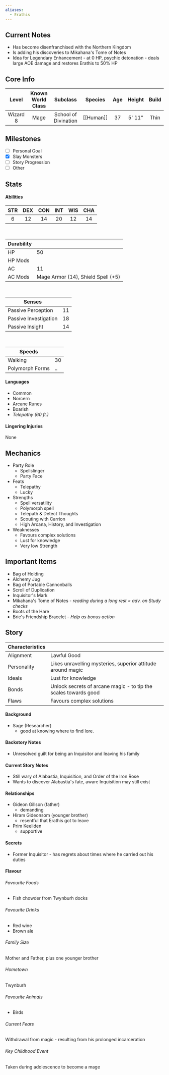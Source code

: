 ```yaml
---
aliases:
  - Erathis
---
```

## Current Notes
- Has become disenfranchised with the Northern Kingdom
- Is adding his discoveries to Mikahana's Tome of Notes
- Idea for Legendary Enhancement - at 0 HP, psychic detonation - deals large AOE damage and restores Erathis to 50% HP
## Core Info
| Level | Known World Class | Subclass | Species | Age | Height | Build |
|:---:|:---:|:---:|:---:|:---:|:---:|:---:|
| Wizard 8 | Mage | School of Divination | [[Human]] | 37 | 5' 11" | Thin |
## Milestones
- [ ] Personal Goal
- [x] Slay Monsters
- [ ] Story Progression
- [ ] Other
## Stats
#### Abilities
| STR | DEX | CON | INT | WIS | CHA |
|:---:|:---:|:---:|:---:|:---:|:---:|
| 6 | 12 | 14 | 20 | 12 | 14 |

<br>

| Durability | |
|---|---|
| HP | 50 |
| HP Mods |  |
| AC | 11 |
| AC Mods | Mage Armor (14), Shield Spell (+5) |

<br>

| Senses | |
|---|---|
| Passive Perception | 11 |
| Passive Investigation | 18 |
| Passive Insight | 14 |

<br>

| Speeds | |
|---|---|
| Walking | 30 |
| Polymorph Forms | .. |
#### Languages
- Common
- Norcern
- Arcane Runes
- Boarish
- *Telepathy (60 ft.)*
#### Lingering Injuries
None
## Mechanics
- Party Role
	- Spellslinger
	- Party Face
- Feats
	- Telepathy
	- Lucky
- Strengths
	- Spell versatility
	- Polymorph spell
	- Telepath & Detect Thoughts
	- Scouting with Carrion
	- High Arcana, History, and Investigation
- Weaknesses
	- Favours complex solutions
	- Lust for knowledge
	- Very low Strength
## Important Items
- Bag of Holding
- Alchemy Jug
- Bag of Portable Cannonballs
- Scroll of Duplication
- Inquisitor's Mark
- Mikahana's Tome of Notes - *reading during a long rest = adv. on Study checks*
- Boots of the Hare
- Brie's Friendship Bracelet - *Help as bonus action*
## Story
| Characteristics | |
|---|---|
| Alignment | Lawful Good |
| Personality | Likes unravelling mysteries, superior attitude around magic |
| Ideals | Lust for knowledge |
| Bonds | Unlock secrets of arcane magic - to tip the scales towards good |
| Flaws | Favours complex solutions |
#### Background
- Sage (Researcher)
	- good at knowing where to find lore.
#### Backstory Notes
- Unresolved guilt for being an Inquisitor and leaving his family
#### Current Story Notes
- Still wary of Alabastia, Inquisition, and Order of the Iron Rose
- Wants to discover Alabastia's fate, aware Inquisition may still exist
#### Relationships
- Gideon Gillson (father)
	- demanding
- Hiram Gideonsom (younger brother)
	- resentful that Erathis got to leave
- Prim Keeliden
	- supportive
#### Secrets
- Former Inquisitor - has regrets about times where he carried out his duties
#### Flavour
###### Favourite Foods
- Fish chowder from Twynburh docks
###### Favourite Drinks
- Red wine
- Brown ale
###### Family Size
Mother and Father, plus one younger brother
###### Hometown
Twynburh
###### Favourite Animals
- Birds
###### Current Fears
Withdrawal from magic - resulting from his prolonged incarceration
###### Key Childhood Event
Taken during adolescence to become a mage
